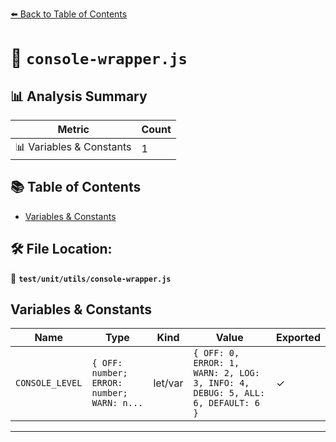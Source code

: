 [⬅️ Back to Table of Contents](../../../index.md)

# 📄 `console-wrapper.js`

## 📊 Analysis Summary

| Metric | Count |
|--------|-------|
| 📊 Variables & Constants | 1 |

## 📚 Table of Contents

- [Variables & Constants](#variables-constants)

## 🛠️ File Location:
📂 **`test/unit/utils/console-wrapper.js`**

## Variables & Constants

| Name | Type | Kind | Value | Exported |
|------|------|------|-------|----------|
| `CONSOLE_LEVEL` | `{ OFF: number; ERROR: number; WARN: n...` | let/var | `{ OFF: 0, ERROR: 1, WARN: 2, LOG: 3, INFO: 4, DEBUG: 5, ALL: 6, DEFAULT: 6 }` | ✓ |


---